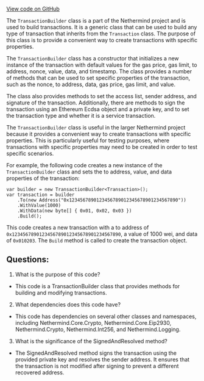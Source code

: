 [View code on GitHub](https://github.com/NethermindEth/nethermind/src/Nethermind/Nethermind.Core.Test/Builders/TransactionBuilder.cs)

The `TransactionBuilder` class is a part of the Nethermind project and is used to build transactions. It is a generic class that can be used to build any type of transaction that inherits from the `Transaction` class. The purpose of this class is to provide a convenient way to create transactions with specific properties.

The `TransactionBuilder` class has a constructor that initializes a new instance of the transaction with default values for the gas price, gas limit, to address, nonce, value, data, and timestamp. The class provides a number of methods that can be used to set specific properties of the transaction, such as the nonce, to address, data, gas price, gas limit, and value. 

The class also provides methods to set the access list, sender address, and signature of the transaction. Additionally, there are methods to sign the transaction using an Ethereum Ecdsa object and a private key, and to set the transaction type and whether it is a service transaction.

The `TransactionBuilder` class is useful in the larger Nethermind project because it provides a convenient way to create transactions with specific properties. This is particularly useful for testing purposes, where transactions with specific properties may need to be created in order to test specific scenarios. 

For example, the following code creates a new instance of the `TransactionBuilder` class and sets the to address, value, and data properties of the transaction:

```
var builder = new TransactionBuilder<Transaction>();
var transaction = builder
    .To(new Address("0x1234567890123456789012345678901234567890"))
    .WithValue(1000)
    .WithData(new byte[] { 0x01, 0x02, 0x03 })
    .Build();
```

This code creates a new transaction with a to address of `0x1234567890123456789012345678901234567890`, a value of 1000 wei, and data of `0x010203`. The `Build` method is called to create the transaction object.
## Questions: 
 1. What is the purpose of this code?
- This code is a TransactionBuilder class that provides methods for building and modifying transactions.

2. What dependencies does this code have?
- This code has dependencies on several other classes and namespaces, including Nethermind.Core.Crypto, Nethermind.Core.Eip2930, Nethermind.Crypto, Nethermind.Int256, and Nethermind.Logging.

3. What is the significance of the SignedAndResolved method?
- The SignedAndResolved method signs the transaction using the provided private key and resolves the sender address. It ensures that the transaction is not modified after signing to prevent a different recovered address.